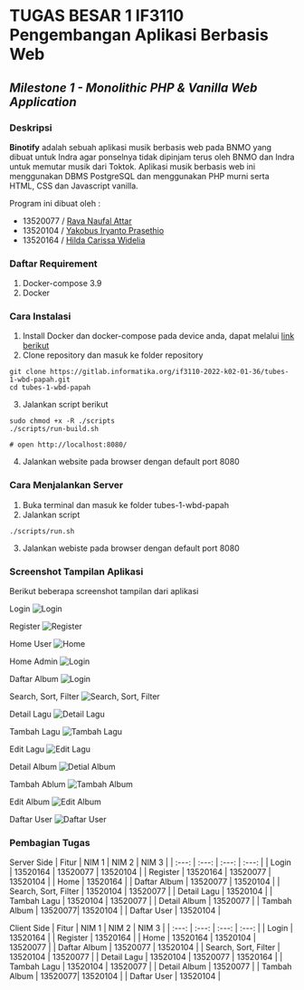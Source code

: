 # TUGAS BESAR 1 IF3110 Pengembangan Aplikasi Berbasis Web
## _Milestone 1 -  Monolithic PHP & Vanilla Web Application_

### **Deskripsi**
**Binotify** adalah sebuah aplikasi musik berbasis web pada BNMO yang dibuat untuk Indra agar ponselnya tidak dipinjam terus oleh BNMO dan Indra untuk memutar musik dari Toktok. Aplikasi musik berbasis web ini menggunakan DBMS PostgreSQL dan menggunakan PHP murni serta HTML, CSS dan Javascript vanilla.

Program ini dibuat oleh :
- 13520077 / [Rava Naufal Attar](https://github.com/sivaren)
- 13520104 / [Yakobus Iryanto Prasethio](https://github.com/YakobusIP)
- 13520164 / [Hilda Carissa Widelia](https://github.com/hcarissa)

### **Daftar Requirement**
1. Docker-compose 3.9
2. Docker

### **Cara Instalasi**
1. Install Docker dan docker-compose pada device anda, dapat melalui [link berikut](https://docs.docker.com/compose/install/)
2. Clone repository dan masuk ke folder repository
```
git clone https://gitlab.informatika.org/if3110-2022-k02-01-36/tubes-1-wbd-papah.git
cd tubes-1-wbd-papah
```
3. Jalankan script berikut
```
sudo chmod +x -R ./scripts
./scripts/run-build.sh

# open http://localhost:8080/
```
4. Jalankan website pada browser dengan default port 8080

### **Cara Menjalankan Server**
1. Buka terminal dan masuk ke folder tubes-1-wbd-papah
2. Jalankan script 
```
./scripts/run.sh
```
3. Jalankan webiste pada browser dengan default port 8080

### **Screenshot Tampilan Aplikasi**
Berikut beberapa screenshot tampilan dari aplikasi

Login
![Login](/src/uploads/img/login.jpg)

Register
![Register](/src/uploads/img/register.jpg)

Home User
![Home](/src/uploads/img/homeuser.jpg)

Home Admin
![Login](/src/uploads/img/homeadmin.jpg)

Daftar Album
![Login](/src/uploads/img/albumlist.jpg)

Search, Sort, Filter
![Search, Sort, Filter](/src/uploads/img/search.jpg)

Detail Lagu
![Detail Lagu](/src/uploads/img/songdetail.jpg)

Tambah Lagu
![Tambah Lagu](/src/uploads/img/addsong.jpg)

Edit Lagu
![Edit Lagu](/src/uploads/img/editsong.jpg)

Detail Album
![Detial Album](/src/uploads/img/albumdetail.jpg)

Tambah Ablum
![Tambah Album](/src/uploads/img/addalbum.jpg)

Edit Album
![Edit Album](/src/uploads/img/editalbum.jpg)

Daftar User
![Daftar User](/src/uploads/img/userlist.jpg)


### **Pembagian Tugas**

Server Side
| Fitur | NIM 1 | NIM 2 | NIM 3 |
| :---: | :---: | :---: | :---: |
| Login | 13520164 | 13520077 | 13520104 |
| Register | 13520164 | 13520077 | 13520104 |
| Home | 13520164 |
| Daftar Album | 13520077 | 13520104 | 
| Search, Sort, Filter | 13520104 | 13520077 | 
| Detail Lagu | 13520104 |
| Tambah Lagu | 13520104 | 13520077 |
| Detail Album | 13520077 |
| Tambah Album | 13520077| 13520104 |
| Daftar User | 13520104 | 

Client Side
| Fitur | NIM 1 | NIM 2 | NIM 3 |
| :---: | :---: | :---: | :---: |
| Login | 13520164 |
| Register | 13520164 | 
| Home | 13520164 | 13520104 | 13520077 |
| Daftar Album | 13520077 | 13520104 | 
| Search, Sort, Filter | 13520104 | 13520077 | 
| Detail Lagu | 13520104 | 13520077 | 13520164 |
| Tambah Lagu | 13520104 | 13520077 |
| Detail Album | 13520077 | 
| Tambah Album | 13520077| 13520104 |
| Daftar User | 13520104 | 